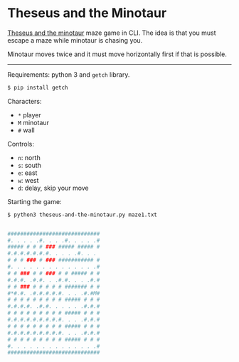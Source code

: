# Theseus and the Minotaur

[Theseus and the minotaur](https://en.wikipedia.org/wiki/Theseus_and_the_Minotaur)
maze game in CLI. The idea is that you must escape a maze while minotaur is
chasing you.

Minotaur moves twice and it must move horizontally first if that is possible.

---

Requirements: python 3 and `getch` library.

```sh
$ pip install getch
```

Characters:

- `*` player
- `M` minotaur
- `#` wall

Controls:

- `n`: north
- `s`: south
- `e`: east
- `w`: west
- `d`: delay, skip your move

Starting the game:

```sh
$ python3 theseus-and-the-minotaur.py maze1.txt


#############################
#. . . . .#. . . .#. . . . .#
##### # # # ### ##### ##### #
#.#.#.#.#.#.#. . . . .#. . .
# # # ### # ### ########### #
#. . . . . . . . . . . . . .#
# # ### # # ### # # ##### # #
#.#.#. .#.#. . .#.#. . . .#.#
# # ### # # # # # ####### # #
#*#.#. .#.#.#.#.#. . . .#.#M#
# # # # # # # # # ##### # # #
#.#.#.#. .#.#. . . . . .#.#.#
# # # # # # # # # ##### # # #
#.#.#.#.#.#.#.#.#. . . .#.#.#
# # # # # # # # # ##### # # #
#.#.#.#.#.#.#.#.#. . . .#.#.#
# # # # # # # # # ##### # # #
#. . . . . . . . . . . . . .#
#############################
```
